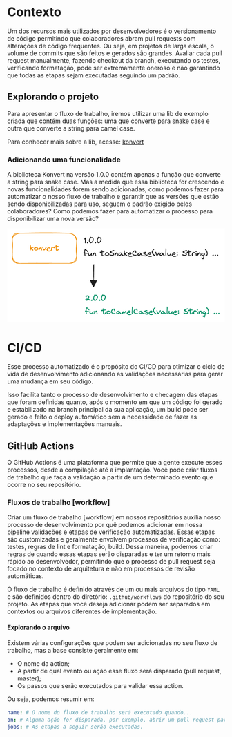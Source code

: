 # Contexto

Um dos recursos mais utilizados por desenvolvedores é o versionamento de código permitindo que colaboradores abram pull requests com alterações de código frequentes. Ou seja, em projetos de larga escala, o volume de commits que são feitos e gerados são grandes. Avaliar cada pull request manualmente, fazendo checkout da branch, executando os testes, verificando formatação, pode ser extremamente oneroso e não garantindo que todas as etapas sejam executadas seguindo um padrão.

## Explorando o projeto

Para apresentar o fluxo de trabalho, iremos utilizar uma lib de exemplo criada que contém duas funções: uma que converte para snake case e outra que converte a string para camel case.

Para conhecer mais sobre a lib, acesse: [konvert](http://github.com/wechoo/konvert)

### Adicionando uma funcionalidade

A biblioteca Konvert na versão 1.0.0 contém apenas a função que converte a string para snake case. Mas a medida que essa biblioteca for crescendo e novas funcionalidades forem sendo adicionadas, como podemos fazer para automatizar o nosso fluxo de trabalho e garantir que as versões que estão sendo disponibilizadas para uso, seguem o padrão exigido pelos colaboradores? Como podemos fazer para automatizar o processo para disponibilizar uma nova versão?

![konvert](.github/images/konvert.png)

# CI/CD

Esse processo automatizado é o propósito do CI/CD para otimizar o ciclo de vida de desenvolvimento adicionando as validações necessárias para gerar uma mudança em seu código. 

Isso facilita tanto o processo de desenvolvimento e checagem das etapas que foram definidas quanto, após o momento em que um código foi gerado e estabilizado na branch principal da sua aplicação, um build pode ser gerado e feito o deploy automático sem a necessidade de fazer as adaptações e implementações manuais.

## GitHub Actions

O GitHub Actions é uma plataforma que permite que a gente execute esses processos, desde a compilação até a implantação. Você pode criar fluxos de trabalho que faça a validação a partir de um determinado evento que ocorre no seu repositório.

### Fluxos de trabalho [workflow]

Criar um fluxo de trabalho [workflow] em nossos repositórios auxilia nosso processo de desenvolvimento por quê podemos adicionar em nossa pipeline validações e etapas de verificação automatizadas. Essas etapas são customizadas e geralmente envolvem processos de verificação como: testes, regras de lint e formatação, build. Dessa maneira, podemos criar regras de quando essas etapas serão disparadas e ter um retorno mais rápido ao desenvolvedor, permitindo que o processo de pull request seja focado no contexto de arquitetura e não em processos de revisão automáticas.

O fluxo de trabalho é definido através de um ou mais arquivos do tipo `YAML` e são definidos dentro do diretório: `.github/workflows` do repositório do seu projeto. As etapas que você deseja adicionar podem ser separados em contextos ou arquivos diferentes de implementação.

#### Explorando o arquivo

Existem várias configurações que podem ser adicionadas no seu fluxo de trabalho, mas a base consiste geralmente em: 

- O nome da action;
- A partir de qual evento ou ação esse fluxo será disparado (pull request, master);
- Os passos que serão executados para validar essa action.

Ou seja, podemos resumir em:

```yaml
name: # O nome do fluxo de trabalho será executado quando...
on: # Alguma ação for disparada, por exemplo, abrir um pull request para a master e...
jobs: # As etapas a seguir serão executadas.
```
